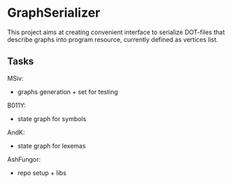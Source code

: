 # GraphSerializer

This project aims at creating convenient interface to serialize DOT-files
that describe graphs into program resource, currently defined as vertices list.

## Tasks

MSiv:
- graphs generation + set for testing

B011Y:
- state graph for symbols

AndK:
- state graph for lexemas

AshFungor:
- repo setup + libs
